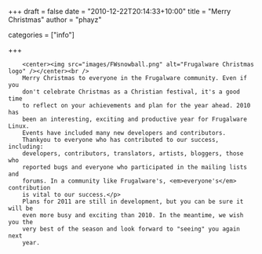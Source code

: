 
+++
draft = false
date = "2010-12-22T20:14:33+10:00"
title = "Merry Christmas"
author = "phayz"

categories = ["info"]

+++

        <center><img src="images/FWsnowball.png" alt="Frugalware Christmas logo" /></center><br />
        Merry Christmas to everyone in the Frugalware community. Even if you
        don't celebrate Christmas as a Christian festival, it's a good time
        to reflect on your achievements and plan for the year ahead. 2010 has
        been an interesting, exciting and productive year for Frugalware Linux.
        Events have included many new developers and contributors.
        Thankyou to everyone who has contributed to our success, including:
        developers, contributors, translators, artists, bloggers, those who
        reported bugs and everyone who participated in the mailing lists and
        forums. In a community like Frugalware's, <em>everyone's</em> contribution
        is vital to our success.</p>
        Plans for 2011 are still in development, but you can be sure it will be
        even more busy and exciting than 2010. In the meantime, we wish you the
        very best of the season and look forward to "seeing" you again next
        year.
        
        